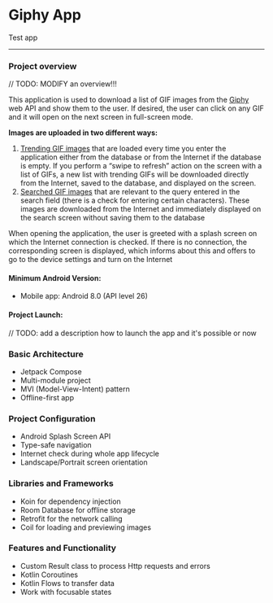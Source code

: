 # Giphy App

Test app

---


### Project overview

// TODO: MODIFY an overview!!!

This application is used to download a list of GIF images from
the [Giphy](https://developers.giphy.com/) web API and show them to the user.
If desired, the user can click on any GIF and it will open on the next screen in full-screen mode.

**Images are uploaded in two different ways:**

1. [Trending GIF images](https://developers.giphy.com/docs/api/endpoint/#trending) that are loaded
   every time you enter the application either from the database or from
   the Internet if the database is empty. If you perform a “swipe to refresh” action on the screen
   with
   a list of GIFs, a new list with trending GIFs will be downloaded directly from the Internet,
   saved to the database,
   and displayed on the screen.
2. [Searched GIF images](https://developers.giphy.com/docs/api/endpoint/#search) that are relevant
   to the query entered in the search field (there is a check for entering certain
   characters). These images are downloaded from the Internet and immediately displayed on the
   search screen
   without saving them to the database

When opening the application, the user is greeted with a splash screen on which the Internet
connection is checked.
If there is no connection, the corresponding screen is displayed, which informs about this and
offers to go
to the device settings and turn on the Internet


#### Minimum Android Version:

- Mobile app: Android 8.0 (API level 26)


#### Project Launch:

// TODO: add a description how to launch the app and it's possible or now


### Basic Architecture

- Jetpack Compose
- Multi-module project
- MVI (Model-View-Intent) pattern
- Offline-first app


### Project Configuration

- Android Splash Screen API
- Type-safe navigation
- Internet check during whole app lifecycle
- Landscape/Portrait screen orientation


### Libraries and Frameworks

- Koin for dependency injection
- Room Database for offline storage
- Retrofit for the network calling
- Coil for loading and previewing images


### Features and Functionality

- Custom Result class to process Http requests and errors
- Kotlin Coroutines
- Kotlin Flows to transfer data
- Work with focusable states
